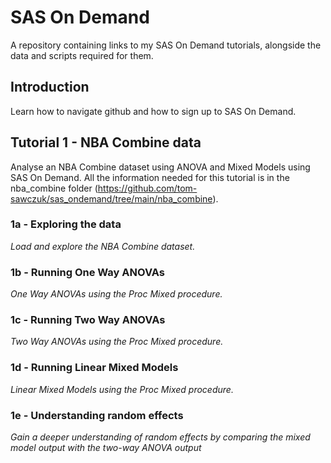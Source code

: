 # SAS On Demand
A repository containing links to my SAS On Demand tutorials, alongside the data and scripts required for them.

## Introduction
Learn how to navigate github and how to sign up to SAS On Demand. 

## Tutorial 1 - NBA Combine data
Analyse an NBA Combine dataset using ANOVA and Mixed Models using SAS On Demand. All the information needed for this tutorial is in the nba_combine folder (https://github.com/tom-sawczuk/sas_ondemand/tree/main/nba_combine).

### 1a - Exploring the data
*Load and explore the NBA Combine dataset.*

### 1b - Running One Way ANOVAs
*One Way ANOVAs using the Proc Mixed procedure.*

### 1c - Running Two Way ANOVAs
*Two Way ANOVAs using the Proc Mixed procedure.*

### 1d - Running Linear Mixed Models
*Linear Mixed Models using the Proc Mixed procedure.*

### 1e - Understanding random effects
*Gain a deeper understanding of random effects by comparing the mixed model output with the two-way ANOVA output*
